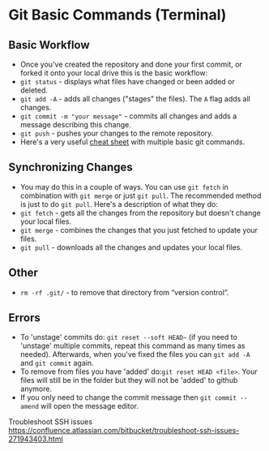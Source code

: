 # Git Basic Commands (Terminal)

## Basic Workflow
* Once you've created the repository and done your first commit, or forked it onto your local drive this is the basic workflow:
* `git status` - displays what files have changed or been added or deleted.
* `git add -A` - adds all changes ("stages" the files). The `A` flag adds all changes.
* `git commit -m "your message"` - commits all changes and adds a message describing this change.
* `git push` - pushes your changes to the remote repository.
* Here's a very useful [cheat sheet](https://services.github.com/on-demand/downloads/github-git-cheat-sheet.pdf) with multiple basic git commands.

## Synchronizing Changes
* You may do this in a couple of ways. You can use `git fetch` in combination with `git merge` or just `git pull`. The recommended method is just to do `git pull`. Here's a description of what they do:
* `git fetch` - gets all the changes from the repository but doesn't change your local files.
* `git merge` - combines the changes that you just fetched to update your files.
* `git pull` - downloads all the changes and updates your local files.

## Other
* `rm -rf .git/` - to remove that directory from “version control”.

## Errors
* To 'unstage' commits do: `git reset --soft HEAD~` (if you need to 'unstage' multiple commits, repeat this command as many times as needed). Afterwards, when you've fixed the files you can `git add -A` and `git commit` again.
* To remove from files you have 'added' do:`git reset HEAD <file>`. Your files will still be in the folder but they will not be 'added' to github anymore.
* If you only need to change the commit message then `git commit --amend` will open the message editor.


Troubleshoot SSH issues
https://confluence.atlassian.com/bitbucket/troubleshoot-ssh-issues-271943403.html